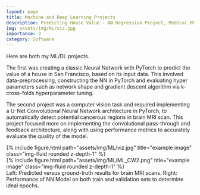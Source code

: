 ```yaml
---
layout: page
title: Machine and Deep Learning Projects
description: Predicting House Value - NN Regression Project, Medical MRI Scans - CNN Computer Vision Project
img: assets/img/ML/viz.jpg
importance: 3
category: Software
---
```


Here are both my ML/DL projects.

The first was creating a classic Neural Network with PyTorch to predict the value of a house in San Francisco, based on its input data. This involved data-preprocessing, constructing the NN in PyTorch and evaluating hyper parameters such as network shape and gradient descent algorithm via k-cross-folds hyperparameter tuning. 

The second project was a computer vision task and required implementing a U-Net Convolutional Neural Network architecture in PyTorch, to automatically detect potential cancerous regions in brain MRI scan. This project focused more on implementing the convolutional pass-through and feedback architecture, along with using performance metrics to accurately evaluate the quality of the model.


<div class="row justify-content-sm-center">
    <div class="col-sm mt-3 mt-md-0">
        {% include figure.html path="assets/img/ML/viz.jpg" title="example image" class="img-fluid rounded z-depth-1" %}
    </div>
    <div class="col-sm mt-3 mt-md-0">
        {% include figure.html path="assets/img/ML/ML_CW2.png" title="example image" class="img-fluid rounded z-depth-1" %}
    </div>
</div>
<div class="caption">
    Left: Predicted versus ground-truth results for brain MRI scans. Right: Performance of NN Model on both train and validation sets to determine ideal epochs.
</div>
